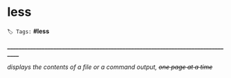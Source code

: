 # less

`🏷️ Tags:` **\#less**

**\_\_\_\_\_\_\_\_\_\_\_\_\_\_\_\_\_\_\_\_\_\_\_\_\_\_\_\_\_\_\_\_\_\_\_\_\_\_\_\_\_\_\_\_\_\_\_\_\_\_\_\_\_\_\_\_\_\_\_\_\_\_\_\_\_\_\_\_\_\_\_\_\_\_\_\_\_\_\_**

_displays the contents of a file or a command output,_ ~~_one page at a time_~~

